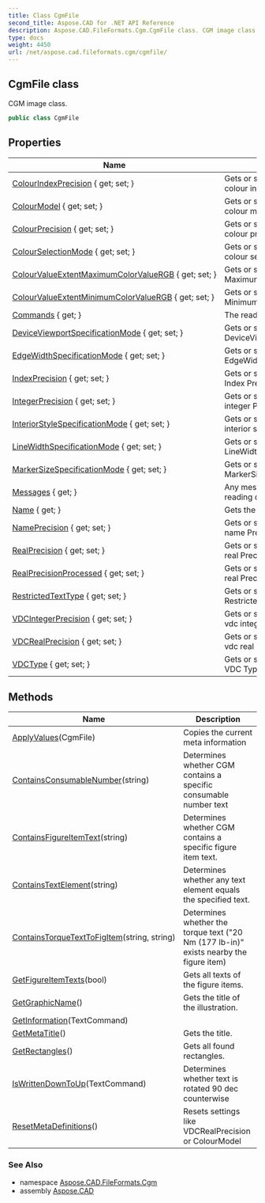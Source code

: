 ```yaml
---
title: Class CgmFile
second_title: Aspose.CAD for .NET API Reference
description: Aspose.CAD.FileFormats.Cgm.CgmFile class. CGM image class
type: docs
weight: 4450
url: /net/aspose.cad.fileformats.cgm/cgmfile/
---
```

## CgmFile class

CGM image class.

```csharp
public class CgmFile
```

## Properties

| Name | Description |
| --- | --- |
| [ColourIndexPrecision](../../aspose.cad.fileformats.cgm/cgmfile/colourindexprecision/) { get; set; } | Gets or sets the current reading colour index precision |
| [ColourModel](../../aspose.cad.fileformats.cgm/cgmfile/colourmodel/) { get; set; } | Gets or sets the current reading colour model |
| [ColourPrecision](../../aspose.cad.fileformats.cgm/cgmfile/colourprecision/) { get; set; } | Gets or sets the current reading colour precision |
| [ColourSelectionMode](../../aspose.cad.fileformats.cgm/cgmfile/colourselectionmode/) { get; set; } | Gets or sets the current reading colour selecion mode |
| [ColourValueExtentMaximumColorValueRGB](../../aspose.cad.fileformats.cgm/cgmfile/colourvalueextentmaximumcolorvaluergb/) { get; set; } | Gets or sets the current reading MaximumColorValueRGB |
| [ColourValueExtentMinimumColorValueRGB](../../aspose.cad.fileformats.cgm/cgmfile/colourvalueextentminimumcolorvaluergb/) { get; set; } | Gets or sets the current reading MinimumColorValueRGB |
| [Commands](../../aspose.cad.fileformats.cgm/cgmfile/commands/) { get; } | The read CGM commands |
| [DeviceViewportSpecificationMode](../../aspose.cad.fileformats.cgm/cgmfile/deviceviewportspecificationmode/) { get; set; } | Gets or sets the current reading DeviceViewportSpecificationMode |
| [EdgeWidthSpecificationMode](../../aspose.cad.fileformats.cgm/cgmfile/edgewidthspecificationmode/) { get; set; } | Gets or sets the current reading EdgeWidthSpecificationMode |
| [IndexPrecision](../../aspose.cad.fileformats.cgm/cgmfile/indexprecision/) { get; set; } | Gets or sets the current reading Index Precision |
| [IntegerPrecision](../../aspose.cad.fileformats.cgm/cgmfile/integerprecision/) { get; set; } | Gets or sets the current reading integer Precision |
| [InteriorStyleSpecificationMode](../../aspose.cad.fileformats.cgm/cgmfile/interiorstylespecificationmode/) { get; set; } | Gets or sets the current reading interior style SpecificationMode |
| [LineWidthSpecificationMode](../../aspose.cad.fileformats.cgm/cgmfile/linewidthspecificationmode/) { get; set; } | Gets or sets the current reading LineWidthSpecificationMode |
| [MarkerSizeSpecificationMode](../../aspose.cad.fileformats.cgm/cgmfile/markersizespecificationmode/) { get; set; } | Gets or sets the current reading MarkerSizeSpecificationMode |
| [Messages](../../aspose.cad.fileformats.cgm/cgmfile/messages/) { get; } | Any messages occured while reading or writing the file |
| [Name](../../aspose.cad.fileformats.cgm/cgmfile/name/) { get; } | Gets the name of the file |
| [NamePrecision](../../aspose.cad.fileformats.cgm/cgmfile/nameprecision/) { get; set; } | Gets or sets the current reading name Precision |
| [RealPrecision](../../aspose.cad.fileformats.cgm/cgmfile/realprecision/) { get; set; } | Gets or sets the current reading real Precision |
| [RealPrecisionProcessed](../../aspose.cad.fileformats.cgm/cgmfile/realprecisionprocessed/) { get; set; } | Gets or sets the current reading real Precision processed flag |
| [RestrictedTextType](../../aspose.cad.fileformats.cgm/cgmfile/restrictedtexttype/) { get; set; } | Gets or sets the current reading RestrictedTextType |
| [VDCIntegerPrecision](../../aspose.cad.fileformats.cgm/cgmfile/vdcintegerprecision/) { get; set; } | Gets or sets the current reading vdc integer Precision |
| [VDCRealPrecision](../../aspose.cad.fileformats.cgm/cgmfile/vdcrealprecision/) { get; set; } | Gets or sets the current reading vdc real Precision |
| [VDCType](../../aspose.cad.fileformats.cgm/cgmfile/vdctype/) { get; set; } | Gets or sets the current reading VDC Type |

## Methods

| Name | Description |
| --- | --- |
| [ApplyValues](../../aspose.cad.fileformats.cgm/cgmfile/applyvalues/)(CgmFile) | Copies the current meta information |
| [ContainsConsumableNumber](../../aspose.cad.fileformats.cgm/cgmfile/containsconsumablenumber/)(string) | Determines whether CGM contains a specific consumable number text |
| [ContainsFigureItemText](../../aspose.cad.fileformats.cgm/cgmfile/containsfigureitemtext/)(string) | Determines whether CGM contains a specific figure item text. |
| [ContainsTextElement](../../aspose.cad.fileformats.cgm/cgmfile/containstextelement/)(string) | Determines whether any text element equals the specified text. |
| [ContainsTorqueTextToFigItem](../../aspose.cad.fileformats.cgm/cgmfile/containstorquetexttofigitem/)(string, string) | Determines whether the torque text ("20 Nm (177 lb-in)" exists nearby the figure item) |
| [GetFigureItemTexts](../../aspose.cad.fileformats.cgm/cgmfile/getfigureitemtexts/)(bool) | Gets all texts of the figure items. |
| [GetGraphicName](../../aspose.cad.fileformats.cgm/cgmfile/getgraphicname/)() | Gets the title of the illustration. |
| [GetInformation](../../aspose.cad.fileformats.cgm/cgmfile/getinformation/)(TextCommand) |  |
| [GetMetaTitle](../../aspose.cad.fileformats.cgm/cgmfile/getmetatitle/)() | Gets the title. |
| [GetRectangles](../../aspose.cad.fileformats.cgm/cgmfile/getrectangles/)() | Gets all found rectangles. |
| [IsWrittenDownToUp](../../aspose.cad.fileformats.cgm/cgmfile/iswrittendowntoup/)(TextCommand) | Determines whether text is rotated 90 dec counterwise |
| [ResetMetaDefinitions](../../aspose.cad.fileformats.cgm/cgmfile/resetmetadefinitions/)() | Resets settings like VDCRealPrecision or ColourModel |

### See Also

* namespace [Aspose.CAD.FileFormats.Cgm](../../aspose.cad.fileformats.cgm/)
* assembly [Aspose.CAD](../../)


